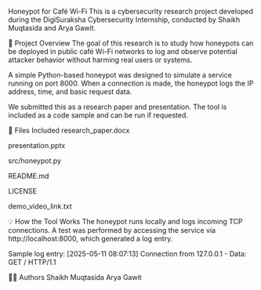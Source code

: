 Honeypot for Café Wi-Fi
This is a cybersecurity research project developed during the DigiSuraksha Cybersecurity Internship, conducted by Shaikh Muqtasida and Arya Gawit.

📌 Project Overview
The goal of this research is to study how honeypots can be deployed in public café Wi-Fi networks to log and observe potential attacker behavior without harming real users or systems.

A simple Python-based honeypot was designed to simulate a service running on port 8000. When a connection is made, the honeypot logs the IP address, time, and basic request data.

We submitted this as a research paper and presentation. The tool is included as a code sample and can be run if requested.

📁 Files Included
research_paper.docx

presentation.pptx

src/honeypot.py

README.md

LICENSE

demo_video_link.txt

💡 How the Tool Works 
The honeypot runs locally and logs incoming TCP connections. A test was performed by accessing the service via http://localhost:8000, which generated a log entry.

Sample log entry:
[2025-05-11 08:07:13] Connection from 127.0.0.1 - Data: GET / HTTP/1.1

🙋‍♀️ Authors
Shaikh Muqtasida
Arya Gawit